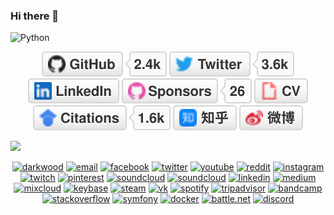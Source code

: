 ### Hi there 👋
![Python](https://img.shields.io/badge/-Python-000?&logo=Python)

<p align="center">
	<a href="https://github.com/Mutou-nan"><img src="imgs/github.svg" alt="GitHub"></a>
	<a href="#"><img src="imgs/twitter.svg" alt="Twitter"></a>
	<a href="#"><img src="imgs/linkedin.svg" alt="LinkedIn"></a>
	<a href="#"><img src="imgs/sponsors.svg" alt="Sponsors"></a>
	<a href="#"><img src="imgs/cv.svg" alt="Curriculum Vitae"></a>
	<a href="#"><img src="imgs/citations.svg" alt="Citations"></a>
	<a href="https://www.zhihu.com/people/Mutu-nan"><img src="imgs/zhihu.svg" alt="知乎"></a>
	<a href="#"><img src="imgs/weibo.svg" alt="微博"></a>
</p>


![](https://github-readme-stats.vercel.app/api?username=Mutou-nan)

<p align="center">
  <a href="#"><img src="https://img.icons8.com/fluent/96/000000/domain.png" alt="darkwood"/></a>
  <a href="#"><img src="https://img.icons8.com/color/96/000000/gmail.png" alt="email"/></a>
  <a href="#"><img src="https://img.icons8.com/color/96/000000/facebook.png" alt="facebook"/></a>
  <a href="#"><img src="https://img.icons8.com/color/96/000000/twitter-squared.png" alt="twitter"/></a>
  <a href="#"><img src="https://img.icons8.com/color/96/000000/youtube.png" alt="youtube"/></a>
  <a href="#"><img src="https://img.icons8.com/color/96/000000/reddit.png" alt="reddit"/></a>
  <a href="#"><img src="https://img.icons8.com/color/96/000000/instagram-new.png" alt="instagram"/></a>
  <a href="#"><img src="https://img.icons8.com/color/96/000000/twitch--v2.png" alt="twitch"/></a>
  <a href="#"><img src="https://img.icons8.com/color/96/000000/pinterest--v1.png" alt="pinterest"/></a>
  <a href="#"><img src="https://img.icons8.com/color/96/000000/soundcloud.png" alt="soundcloud"/></a>
  <a href="#"><img src="https://img.icons8.com/color/96/000000/soundcloud.png" alt="soundcloud"/></a>
  <a href="#"><img src="https://img.icons8.com/color/96/000000/linkedin.png" alt="linkedin"/></a>
  <a href="#"><img src="https://img.icons8.com/color/96/000000/medium-logo.png" alt="medium"/></a>
  <a href="#"><img src="https://img.icons8.com/windows/96/000000/mixcloud.png" alt="mixcloud"/></a>
  <a href="#"><img src="https://img.icons8.com/windows/96/000000/keybase2.png" alt="keybase"/></a>
  <a href="#"><img src="https://img.icons8.com/fluent/96/000000/steam.png" alt="steam"/></a>
  <a href="#"><img src="https://img.icons8.com/nolan/96/vk-circled.png" alt="vk"/></a>
  <a href="#"><img src="https://img.icons8.com/color/96/000000/spotify--v1.png" alt="spotify"/></a>
  <a href="#"><img src="https://img.icons8.com/color/96/000000/tripadvisor.png" alt="tripadvisor"/></a>
  <a href="#"><img src="https://img.icons8.com/nolan/96/bandcamp-button.png" alt="bandcamp"/></a>
  <a href="#"><img src="https://img.icons8.com/color/96/000000/stackoverflow.png" alt="stackoverflow"/></a>
  <a href="#"><img src="https://img.icons8.com/color/96/000000/symfony.png" alt="symfony"/></a>
  <a href="#"><img src="https://img.icons8.com/color/96/000000/docker.png" alt="docker"/></a>
  <a href="#"><img src="https://img.icons8.com/color/96/000000/battle-net.png" alt="battle.net"/></a>
  <a href="#"><img src="https://img.icons8.com/color/96/000000/discord-logo.png" alt="discord"/></a>
</p>




